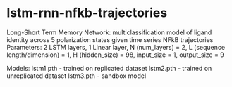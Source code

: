 # lstm-rnn-nfkb-trajectories

Long-Short Term Memory Network: multiclassification model of ligand identity across 5 polarization states given time series NFkB trajectories
Parameters: 2 LSTM layers, 1 Linear layer, N (num_layers) = 2, L (sequence length/dimension) = 1, H (hidden_size) = 98, input_size = 1, output_size = 9

Models:
lstm1.pth - trained on replicated dataset
lstm2.pth - trained on unreplicated dataset
lstm3.pth - sandbox model